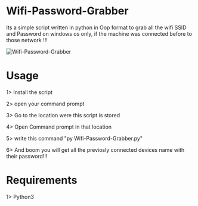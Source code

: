 # Wifi-Password-Grabber
Its a simple script written in python in Oop format to grab all the wifi SSID and Password on windows os only, if the machine was connected before to those network !!!


![Wifi-Password-Grabber](https://user-images.githubusercontent.com/78493034/132310779-d6a6d619-d010-4ced-8bfa-a60ad88c2772.png)

# Usage

1> Install the script


2> open your command prompt


3> Go to the location were this script is stored


4> Open Command prompt in that location


5> write this command "py Wifi-Password-Grabber.py"


6> And boom you will get all the previosly connected devices name with their password!!!



# Requirements


1> Python3

